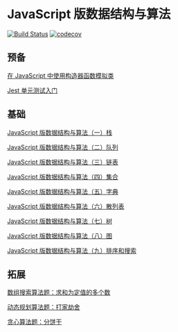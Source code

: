 # JavaScript 版数据结构与算法
[![Build Status](https://travis-ci.org/lewis617/javascript-datastructures-algorithms.svg?branch=master)](https://travis-ci.org/lewis617/javascript-datastructures-algorithms)
[![codecov](https://codecov.io/gh/lewis617/javascript-datastructures-algorithms/branch/master/graph/badge.svg)](https://codecov.io/gh/lewis617/javascript-datastructures-algorithms)

## 预备

[在 JavaScript 中使用构造器函数模拟类](https://lewis617.github.io/2017/02/15/construcor-function-create-class/)

[Jest 单元测试入门](https://lewis617.github.io/2017/02/15/start-jest/)

## 基础

[JavaScript 版数据结构与算法（一）栈](https://lewis617.github.io/2017/02/15/stack/)

[JavaScript 版数据结构与算法（二）队列](https://lewis617.github.io/2017/02/15/queue/)

[JavaScript 版数据结构与算法（三）链表](https://lewis617.github.io/2017/02/15/linked-list/)

[JavaScript 版数据结构与算法（四）集合](https://lewis617.github.io/2017/02/16/set/)

[JavaScript 版数据结构与算法（五）字典](https://lewis617.github.io/2017/02/17/dictionary/)

[JavaScript 版数据结构与算法（六）散列表](https://lewis617.github.io/2017/02/17/hash-table/)

[JavaScript 版数据结构与算法（七）树](https://lewis617.github.io/2017/02/18/tree/)

[JavaScript 版数据结构与算法（八）图](https://lewis617.github.io/2017/02/19/graph/)

[JavaScript 版数据结构与算法（九）排序和搜索](https://lewis617.github.io/2017/02/20/sort-and-search/)

## 拓展

[数组搜索算法题：求和为定值的多个数](https://lewis617.github.io/2017/03/09/n-sum/)

[动态规划算法题：打家劫舍](https://lewis617.github.io/2017/03/10/house-robber/)

[贪心算法题：分饼干](https://lewis617.github.io/2017/03/11/assign-cookies/)
